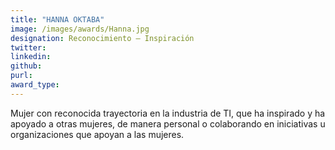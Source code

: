 ```yaml
---
title: "HANNA OKTABA"
image: /images/awards/Hanna.jpg
designation: Reconocimiento – Inspiración
twitter: 
linkedin: 
github:
purl: 
award_type:
---
```


Mujer con reconocida trayectoria en la industria de TI, que ha inspirado y ha apoyado a otras mujeres, de manera personal o colaborando en iniciativas u organizaciones que apoyan a las mujeres.
